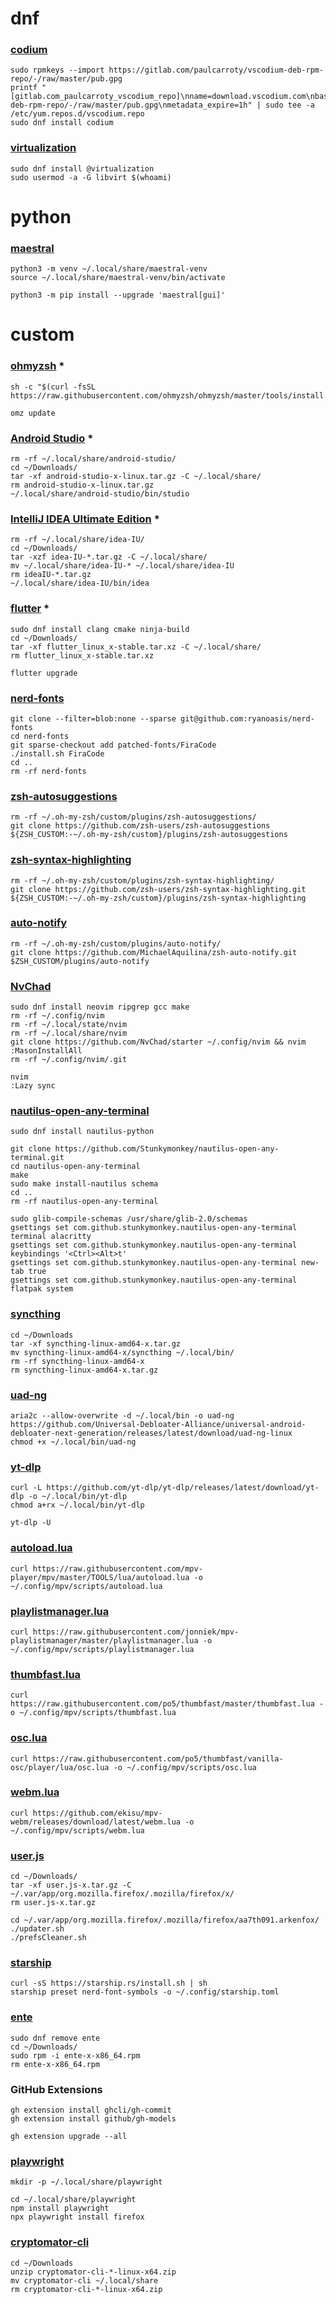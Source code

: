 # dnf

### [codium](https://vscodium.com/#install)
```
sudo rpmkeys --import https://gitlab.com/paulcarroty/vscodium-deb-rpm-repo/-/raw/master/pub.gpg
printf "[gitlab.com_paulcarroty_vscodium_repo]\nname=download.vscodium.com\nbaseurl=https://download.vscodium.com/rpms/\nenabled=1\ngpgcheck=1\nrepo_gpgcheck=1\ngpgkey=https://gitlab.com/paulcarroty/vscodium-deb-rpm-repo/-/raw/master/pub.gpg\nmetadata_expire=1h" | sudo tee -a /etc/yum.repos.d/vscodium.repo
sudo dnf install codium
```

### [virtualization](https://docs.fedoraproject.org/en-US/quick-docs/virtualization-getting-started)
```
sudo dnf install @virtualization
sudo usermod -a -G libvirt $(whoami)
```

# python

### [maestral](https://github.com/SamSchott/maestral#python-package-using-pypi)
```
python3 -m venv ~/.local/share/maestral-venv
source ~/.local/share/maestral-venv/bin/activate

python3 -m pip install --upgrade 'maestral[gui]'
```

# custom

### [ohmyzsh](https://github.com/ohmyzsh/ohmyzsh#basic-installation) *
```
sh -c "$(curl -fsSL https://raw.githubusercontent.com/ohmyzsh/ohmyzsh/master/tools/install.sh)"

omz update
```

### [Android Studio](https://developer.android.com/studio/releases) *
```
rm -rf ~/.local/share/android-studio/
cd ~/Downloads/
tar -xf android-studio-x-linux.tar.gz -C ~/.local/share/
rm android-studio-x-linux.tar.gz
~/.local/share/android-studio/bin/studio
```

### [IntelliJ IDEA Ultimate Edition](https://www.jetbrains.com/idea/download/?section=linux) *
```
rm -rf ~/.local/share/idea-IU/
cd ~/Downloads/
tar -xzf idea-IU-*.tar.gz -C ~/.local/share/
mv ~/.local/share/idea-IU-* ~/.local/share/idea-IU
rm ideaIU-*.tar.gz
~/.local/share/idea-IU/bin/idea
```

### [flutter](https://docs.flutter.dev/get-started/install/linux/desktop?tab=download#download) *
```
sudo dnf install clang cmake ninja-build
cd ~/Downloads/
tar -xf flutter_linux_x-stable.tar.xz -C ~/.local/share/
rm flutter_linux_x-stable.tar.xz

flutter upgrade
```

### [nerd-fonts](https://github.com/ryanoasis/nerd-fonts#option-9-clone-the-repo)
```
git clone --filter=blob:none --sparse git@github.com:ryanoasis/nerd-fonts
cd nerd-fonts
git sparse-checkout add patched-fonts/FiraCode
./install.sh FiraCode
cd ..
rm -rf nerd-fonts
```

### [zsh-autosuggestions](https://github.com/zsh-users/zsh-autosuggestions/blob/master/INSTALL.md#oh-my-zsh)
```
rm -rf ~/.oh-my-zsh/custom/plugins/zsh-autosuggestions/
git clone https://github.com/zsh-users/zsh-autosuggestions ${ZSH_CUSTOM:-~/.oh-my-zsh/custom}/plugins/zsh-autosuggestions
```

### [zsh-syntax-highlighting](https://github.com/zsh-users/zsh-syntax-highlighting/blob/master/INSTALL.md#oh-my-zsh)
```
rm -rf ~/.oh-my-zsh/custom/plugins/zsh-syntax-highlighting/
git clone https://github.com/zsh-users/zsh-syntax-highlighting.git ${ZSH_CUSTOM:-~/.oh-my-zsh/custom}/plugins/zsh-syntax-highlighting
```

### [auto-notify](https://github.com/MichaelAquilina/zsh-auto-notify#installation)
```
rm -rf ~/.oh-my-zsh/custom/plugins/auto-notify/
git clone https://github.com/MichaelAquilina/zsh-auto-notify.git $ZSH_CUSTOM/plugins/auto-notify
```

### [NvChad](https://nvchad.com/docs/quickstart/install)
```
sudo dnf install neovim ripgrep gcc make
rm -rf ~/.config/nvim
rm -rf ~/.local/state/nvim
rm -rf ~/.local/share/nvim
git clone https://github.com/NvChad/starter ~/.config/nvim && nvim
:MasonInstallAll
rm -rf ~/.config/nvim/.git

nvim
:Lazy sync
```

### [nautilus-open-any-terminal](https://github.com/Stunkymonkey/nautilus-open-any-terminal#from-source)
```
sudo dnf install nautilus-python

git clone https://github.com/Stunkymonkey/nautilus-open-any-terminal.git
cd nautilus-open-any-terminal
make
sudo make install-nautilus schema
cd ..
rm -rf nautilus-open-any-terminal

sudo glib-compile-schemas /usr/share/glib-2.0/schemas
gsettings set com.github.stunkymonkey.nautilus-open-any-terminal terminal alacritty
gsettings set com.github.stunkymonkey.nautilus-open-any-terminal keybindings '<Ctrl><Alt>t'
gsettings set com.github.stunkymonkey.nautilus-open-any-terminal new-tab true
gsettings set com.github.stunkymonkey.nautilus-open-any-terminal flatpak system
```

### [syncthing](https://github.com/syncthing/syncthing/releases/latest)
```
cd ~/Downloads
tar -xf syncthing-linux-amd64-x.tar.gz
mv syncthing-linux-amd64-x/syncthing ~/.local/bin/
rm -rf syncthing-linux-amd64-x
rm syncthing-linux-amd64-x.tar.gz
```

### [uad-ng](https://github.com/Universal-Debloater-Alliance/universal-android-debloater-next-generation/releases/latest)
```
aria2c --allow-overwrite -d ~/.local/bin -o uad-ng https://github.com/Universal-Debloater-Alliance/universal-android-debloater-next-generation/releases/latest/download/uad-ng-linux
chmod +x ~/.local/bin/uad-ng
```

### [yt-dlp](https://github.com/yt-dlp/yt-dlp/wiki/Installation#using-the-release-binary)
```
curl -L https://github.com/yt-dlp/yt-dlp/releases/latest/download/yt-dlp -o ~/.local/bin/yt-dlp
chmod a+rx ~/.local/bin/yt-dlp

yt-dlp -U
```

### [autoload.lua](https://github.com/mpv-player/mpv/blob/master/TOOLS/lua/autoload.lua)
```
curl https://raw.githubusercontent.com/mpv-player/mpv/master/TOOLS/lua/autoload.lua -o ~/.config/mpv/scripts/autoload.lua
```

### [playlistmanager.lua](https://github.com/jonniek/mpv-playlistmanager)
```
curl https://raw.githubusercontent.com/jonniek/mpv-playlistmanager/master/playlistmanager.lua -o ~/.config/mpv/scripts/playlistmanager.lua
```

### [thumbfast.lua](https://github.com/po5/thumbfast)
```
curl https://raw.githubusercontent.com/po5/thumbfast/master/thumbfast.lua -o ~/.config/mpv/scripts/thumbfast.lua
```

### [osc.lua](https://github.com/po5/thumbfast/blob/vanilla-osc/player/lua/osc.lua)
```
curl https://raw.githubusercontent.com/po5/thumbfast/vanilla-osc/player/lua/osc.lua -o ~/.config/mpv/scripts/osc.lua
```

### [webm.lua](https://github.com/ekisu/mpv-webm/releases)
```
curl https://github.com/ekisu/mpv-webm/releases/download/latest/webm.lua -o ~/.config/mpv/scripts/webm.lua
```

### [user.js](https://github.com/arkenfox/user.js/releases/latest)
```
cd ~/Downloads/
tar -xf user.js-x.tar.gz -C ~/.var/app/org.mozilla.firefox/.mozilla/firefox/x/
rm user.js-x.tar.gz

cd ~/.var/app/org.mozilla.firefox/.mozilla/firefox/aa7th091.arkenfox/
./updater.sh
./prefsCleaner.sh
```

### [starship](https://github.com/starship/starship#step-1-install-starship)
```
curl -sS https://starship.rs/install.sh | sh
starship preset nerd-font-symbols -o ~/.config/starship.toml
```

### [ente](https://github.com/ente-io/photos-desktop/releases/latest)
```
sudo dnf remove ente
cd ~/Downloads/
sudo rpm -i ente-x-x86_64.rpm
rm ente-x-x86_64.rpm
```

### GitHub Extensions
```
gh extension install ghcli/gh-commit
gh extension install github/gh-models

gh extension upgrade --all
```

### [playwright](https://github.com/microsoft/playwright/releases/latest)
```
mkdir -p ~/.local/share/playwright

cd ~/.local/share/playwright
npm install playwright
npx playwright install firefox
```

### [cryptomator-cli](https://github.com/cryptomator/cli/releases/latest)
```
cd ~/Downloads
unzip cryptomator-cli-*-linux-x64.zip
mv cryptomator-cli ~/.local/share
rm cryptomator-cli-*-linux-x64.zip
```
